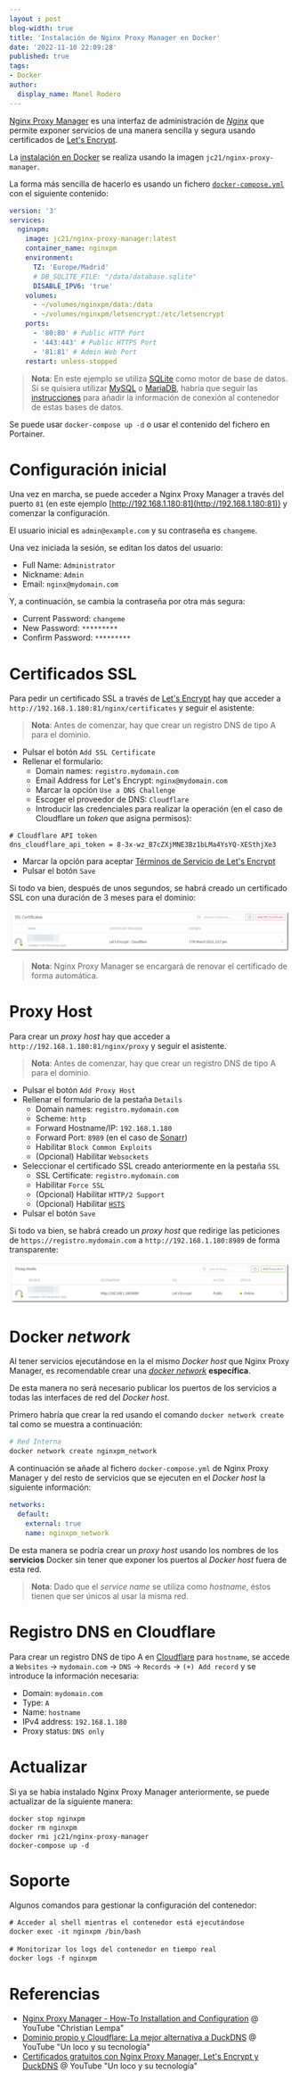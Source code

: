 ```yaml
---
layout : post
blog-width: true
title: 'Instalación de Nginx Proxy Manager en Docker'
date: '2022-11-10 22:09:28'
published: true
tags:
- Docker
author:
  display_name: Manel Rodero
---
```


[Nginx Proxy Manager](https://nginxproxymanager.com/) es una interfaz de administración de [_Nginx_](https://nginx.org/en/) que permite exponer servicios de una manera sencilla y segura usando certificados de [Let's Encrypt](https://letsencrypt.org/).

La [instalación en Docker](https://hub.docker.com/r/jc21/nginx-proxy-manager) se realiza usando la imagen `jc21/nginx-proxy-manager`.

La forma más sencilla de hacerlo es usando un fichero [`docker-compose.yml`](https://nginxproxymanager.com/setup/) con el siguiente contenido:

```yaml
version: '3'
services:
  nginxpm:
    image: jc21/nginx-proxy-manager:latest
    container_name: nginxpm
    environment:
      TZ: 'Europe/Madrid'
      # DB_SQLITE_FILE: "/data/database.sqlite"
      DISABLE_IPV6: 'true'
    volumes:
      - ~/volumes/nginxpm/data:/data
      - ~/volumes/nginxpm/letsencrypt:/etc/letsencrypt
    ports:
      - '80:80' # Public HTTP Port
      - '443:443' # Public HTTPS Port
      - '81:81' # Admin Web Port
    restart: unless-stopped
```

> **Nota**: En este ejemplo se utiliza [SQLite](https://www.sqlite.org/) como motor de base de datos. Si se quisiera utilizar [MySQL](https://www.mysql.com/) o [MariaDB](https://mariadb.org/), habría que seguir las [instrucciones](https://nginxproxymanager.com/setup/#using-mysql-mariadb-database) para añadir la información de conexión al contenedor de estas bases de datos.

Se puede usar `docker-compose up -d` o usar el contenido del fichero en Portainer.

# Configuración inicial

Una vez en marcha, se puede acceder a Nginx Proxy Manager a través del puerto `81` (en este ejemplo [http://192.168.1.180:81](http://192.168.1.180:81)) y comenzar la configuración.

El usuario inicial es `admin@example.com` y su contraseña es `changeme`.

Una vez iniciada la sesión, se editan los datos del usuario:

* Full Name: `Administrator`
* Nickname: `Admin`
* Email: `nginx@mydomain.com`

Y, a continuación, se cambia la contraseña por otra más segura:

* Current Password: `changeme`
* New Password: `*********`
* Confirm Password: `*********`

# Certificados SSL

Para pedir un certificado SSL a través de [Let's Encrypt](https://letsencrypt.org/) hay que acceder a `http://192.168.1.180:81/nginx/certificates` y seguir el asistente:

> **Nota**: Antes de comenzar, hay que crear un registro DNS de tipo A para el dominio.

* Pulsar el botón `Add SSL Certificate`
* Rellenar el formulario:
  * Domain names: `registro.mydomain.com`
  * Email Address for Let's Encrypt: `nginx@mydomain.com`
  * Marcar la opción `Use a DNS Challenge`
  * Escoger el proveedor de DNS: `Cloudflare`
  * Introducir las credenciales para realizar la operación (en el caso de Cloudflare un _token_ que asigna permisos):

```
# Cloudflare API token
dns_cloudflare_api_token = 8-3x-wz_B7cZXjMNE3Bz1bLMa4YsYQ-XESthjXe3
```

* Marcar la opción para aceptar [Términos de Servicio de Let's Encrypt](https://letsencrypt.org/repository/)
* Pulsar el botón `Save`

Si todo va bien, después de unos segundos, se habrá creado un certificado SSL con una duración de 3 meses para el dominio:

![Certificado SSL][1]

> **Nota**: Nginx Proxy Manager se encargará de renovar el certificado de forma automática.

# Proxy Host

Para crear un _proxy host_ hay que acceder a `http://192.168.1.180:81/nginx/proxy` y seguir el asistente.

> **Nota**: Antes de comenzar, hay que crear un registro DNS de tipo A para el dominio.

* Pulsar el botón `Add Proxy Host`
* Rellenar el formulario de la pestaña `Details`
  * Domain names: `registro.mydomain.com`
  * Scheme: `http`
  * Forward Hostname/IP: `192.168.1.180`
  * Forward Port: `8989` (en el caso de [Sonarr](instalacion-de-sonarr-en-docker))
  * Habilitar `Block Common Exploits`
  * (Opcional) Habilitar `Websockets`
* Seleccionar el certificado SSL creado anteriormente en la pestaña `SSL`
  * SSL Certificate: `registro.mydomain.com`
  * Habilitar `Force SSL`
  * (Opcional) Habilitar `HTTP/2 Support`
  * (Opcional) Habilitar [`HSTS`](https://en.wikipedia.org/wiki/HTTP_Strict_Transport_Security)
* Pulsar el botón `Save`

Si todo va bien, se habrá creado un _proxy host_ que redirige las peticiones de `https://registro.mydomain.com` a `http://192.168.1.180:8989` de forma transparente:

![Proxy Host][2]

# Docker _network_

Al tener servicios ejecutándose en la el mismo _Docker host_ que Nginx Proxy Manager, es recomendable crear una [_docker network_](https://nginxproxymanager.com/advanced-config/#best-practice-use-a-docker-network) **específica**.

De esta manera no será necesario publicar los puertos de los servicios a todas las interfaces de red del _Docker host_.

Primero habría que crear la red usando el comando `docker network create` tal como se muestra a continuación:

```Bash
# Red Interna
docker network create nginxpm_network
```

A continuación se añade al fichero `docker-compose.yml` de Nginx Proxy Manager y del resto de servicios que se ejecuten en el _Docker host_ la siguiente información:

```yaml
networks:
  default:
    external: true
    name: nginxpm_network
```

De esta manera se podría crear un _proxy host_ usando los nombres de los **servicios** Docker sin tener que exponer los puertos al _Docker host_ fuera de esta red.

> **Nota**: Dado que el _service name_ se utiliza como _hostname_, éstos tienen que ser únicos al usar la misma red.

# Registro DNS en Cloudflare

Para crear un registro DNS de tipo A en [Cloudflare](dns-dinamico-gratuito-usando-cloudflare) para `hostname`, se accede a `Websites` &rarr; `mydomain.com` &rarr; `DNS` &rarr; `Records` &rarr; `(+) Add record` y se introduce la información necesaria:

* Domain: `mydomain.com`
* Type: `A`
* Name: `hostname`
* IPv4 address: `192.168.1.180`
* Proxy status: `DNS only`

# Actualizar

Si ya se había instalado Nginx Proxy Manager anteriormente, se puede actualizar de la siguiente manera:

```
docker stop nginxpm
docker rm nginxpm
docker rmi jc21/nginx-proxy-manager
docker-compose up -d
```

# Soporte

Algunos comandos para gestionar la configuración del contenedor:

```
# Acceder al shell mientras el contenedor está ejecutándose
docker exec -it nginxpm /bin/bash

# Monitorizar los logs del contenedor en tiempo real
docker logs -f nginxpm
```

# Referencias

* [Nginx Proxy Manager - How-To Installation and Configuration](https://www.youtube.com/watch?v=P3imFC7GSr0) @ YouTube "Christian Lempa"
* [Dominio propio y Cloudflare: La mejor alternativa a DuckDNS](https://www.youtube.com/watch?v=kKwIIR-jylQ) @ YouTube "Un loco y su tecnología"
* [Certificados gratuitos con Nginx Proxy Manager, Let's Encrypt y DuckDNS](https://www.youtube.com/watch?v=0H6nDtahr5Y) @ YouTube "Un loco y su tecnología"

[1]: /assets/img/blog/2022-11-10_image_1.png "Certificado SSL"
[2]: /assets/img/blog/2022-11-10_image_2.png "Proxy Host"
